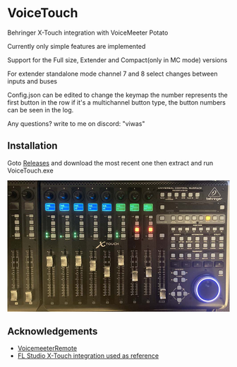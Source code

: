 
# VoiceTouch

Behringer X-Touch integration with VoiceMeeter Potato

Currently only simple features are implemented

Support for the Full size, Extender and Compact(only in MC mode) versions


For extender standalone mode channel 7 and 8 select changes between inputs and buses

Config.json can be edited to change the keymap the number represents the first button in the row if it's a multichannel button type, the button numbers can be seen in the log.

Any questions? write to me on discord: "viwas"

## Installation
Goto [Releases](https://github.com/niklas-schulz/VoiceTouch/releases) and download the most recent one then extract and run VoiceTouch.exe

![Image](https://github.com/niklas-schulz/VoiceTouch/blob/main/Img1.jpg?raw=true)
## Acknowledgements

 - [VoicemeeterRemote](https://github.com/bobhelander/VoicemeeterRemote)
 - [FL Studio X-Touch integration used as reference](https://github.com/IgneButene/XTouch-FLStudio)

